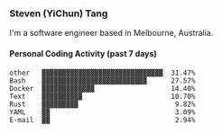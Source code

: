 ### Steven (YiChun) Tang

I'm a software engineer based in Melbourne, Australia.

#### Personal Coding Activity (past 7 days)
```
other   ▓▓▓▓▓▓▓▓▓▓▓▓▓▓▓▓▓▓▓▓▓▓▓▓▓▓▓▓▓▓  31.47%
Bash    ▓▓▓▓▓▓▓▓▓▓▓▓▓▓▓▓▓▓▓▓▓▓▓▓▓▓      27.57%
Docker  ▓▓▓▓▓▓▓▓▓▓▓▓▓                   14.40%
Text    ▓▓▓▓▓▓▓▓▓▓                      10.70%
Rust    ▓▓▓▓▓▓▓▓▓                        9.82%
YAML    ▓▓                               3.09%
E-mail  ▓▓                               2.94%
```
